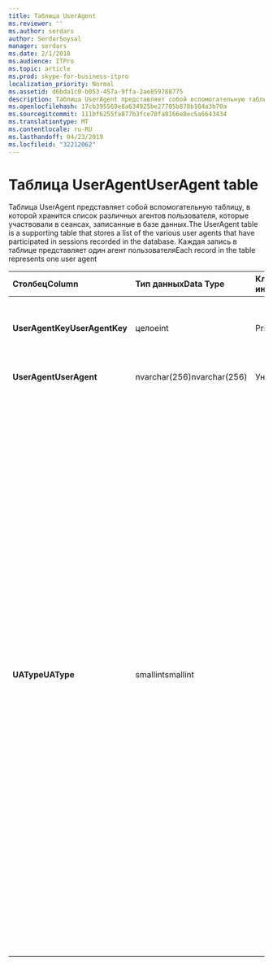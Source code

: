 ```yaml
---
title: Таблица UserAgent
ms.reviewer: ''
ms.author: serdars
author: SerdarSoysal
manager: serdars
ms.date: 2/1/2018
ms.audience: ITPro
ms.topic: article
ms.prod: skype-for-business-itpro
localization_priority: Normal
ms.assetid: d6bda1c0-b053-457a-9ffa-2ae859788775
description: Таблица UserAgent представляет собой вспомогательную таблицу, в которой хранится список различных агентов пользователя, которые участвовали в сеансах, записанные в базе данных. Каждая запись в таблице представляет один агент пользователя
ms.openlocfilehash: 17cb395569e8a634925be27705b878b104a3b70a
ms.sourcegitcommit: 111bf6255fa877b3fce70fa8166e8ec5a6643434
ms.translationtype: MT
ms.contentlocale: ru-RU
ms.lasthandoff: 04/23/2019
ms.locfileid: "32212062"
---
```

# <a name="useragent-table"></a><span data-ttu-id="03ae3-104">Таблица UserAgent</span><span class="sxs-lookup"><span data-stu-id="03ae3-104">UserAgent table</span></span>
 
<span data-ttu-id="03ae3-105">Таблица UserAgent представляет собой вспомогательную таблицу, в которой хранится список различных агентов пользователя, которые участвовали в сеансах, записанные в базе данных.</span><span class="sxs-lookup"><span data-stu-id="03ae3-105">The UserAgent table is a supporting table that stores a list of the various user agents that have participated in sessions recorded in the database.</span></span> <span data-ttu-id="03ae3-106">Каждая запись в таблице представляет один агент пользователя</span><span class="sxs-lookup"><span data-stu-id="03ae3-106">Each record in the table represents one user agent</span></span>
  
|<span data-ttu-id="03ae3-107">**Столбец**</span><span class="sxs-lookup"><span data-stu-id="03ae3-107">**Column**</span></span>|<span data-ttu-id="03ae3-108">**Тип данных**</span><span class="sxs-lookup"><span data-stu-id="03ae3-108">**Data Type**</span></span>|<span data-ttu-id="03ae3-109">**Ключ/индекс**</span><span class="sxs-lookup"><span data-stu-id="03ae3-109">**Key/Index**</span></span>|<span data-ttu-id="03ae3-110">**Сведения**</span><span class="sxs-lookup"><span data-stu-id="03ae3-110">**Details**</span></span>|
|:-----|:-----|:-----|:-----|
|<span data-ttu-id="03ae3-111">**UserAgentKey**</span><span class="sxs-lookup"><span data-stu-id="03ae3-111">**UserAgentKey**</span></span> <br/> |<span data-ttu-id="03ae3-112">целое</span><span class="sxs-lookup"><span data-stu-id="03ae3-112">int</span></span>  <br/> |<span data-ttu-id="03ae3-113">Primary</span><span class="sxs-lookup"><span data-stu-id="03ae3-113">Primary</span></span>  <br/> |<span data-ttu-id="03ae3-114">Уникальный номер, идентифицирующий этот агент пользователя.</span><span class="sxs-lookup"><span data-stu-id="03ae3-114">Unique number identifying this user agent.</span></span>  <br/> |
|<span data-ttu-id="03ae3-115">**UserAgent**</span><span class="sxs-lookup"><span data-stu-id="03ae3-115">**UserAgent**</span></span> <br/> |<span data-ttu-id="03ae3-116">nvarchar(256)</span><span class="sxs-lookup"><span data-stu-id="03ae3-116">nvarchar(256)</span></span>  <br/> |<span data-ttu-id="03ae3-117">Уникальный</span><span class="sxs-lookup"><span data-stu-id="03ae3-117">Unique</span></span>  <br/> |<span data-ttu-id="03ae3-118">Строка агента пользователя.</span><span class="sxs-lookup"><span data-stu-id="03ae3-118">User Agent string.</span></span>  <br/> |
|<span data-ttu-id="03ae3-119">**UAType**</span><span class="sxs-lookup"><span data-stu-id="03ae3-119">**UAType**</span></span> <br/> |<span data-ttu-id="03ae3-120">smallint</span><span class="sxs-lookup"><span data-stu-id="03ae3-120">smallint</span></span>  <br/> | <br/> |<span data-ttu-id="03ae3-121">1 — сервер-посредник.</span><span class="sxs-lookup"><span data-stu-id="03ae3-121">1 is Mediation Server.</span></span>  <br/> <span data-ttu-id="03ae3-122">2-A / V Server конференц-связи.</span><span class="sxs-lookup"><span data-stu-id="03ae3-122">2 is A/V Conferencing Server.</span></span>  <br/> <span data-ttu-id="03ae3-123">4 — Скайп для бизнеса.</span><span class="sxs-lookup"><span data-stu-id="03ae3-123">4 is Skype for Business.</span></span>  <br/> <span data-ttu-id="03ae3-124">8 — IP-телефона.</span><span class="sxs-lookup"><span data-stu-id="03ae3-124">8 is IP Phone.</span></span>  <br/> <span data-ttu-id="03ae3-125">16 — консоль Live Meeting.</span><span class="sxs-lookup"><span data-stu-id="03ae3-125">16 is Live Meeting Console.</span></span>  <br/> <span data-ttu-id="03ae3-126">32 — средство проверки развертывания (DVT).</span><span class="sxs-lookup"><span data-stu-id="03ae3-126">32 is Deployment Validation Tool (DVT).</span></span>  <br/> <span data-ttu-id="03ae3-127">64 — Скайп для Business Server на компьютерах Macintosh.</span><span class="sxs-lookup"><span data-stu-id="03ae3-127">64 is Skype for Business Server on Macintosh computers.</span></span>  <br/> <span data-ttu-id="03ae3-128">128 — Скайп для помощника Business Server.</span><span class="sxs-lookup"><span data-stu-id="03ae3-128">128 is Skype for Business Server Attendant.</span></span>  <br/> <span data-ttu-id="03ae3-129">256 — служба оповещения для конференц-связи.</span><span class="sxs-lookup"><span data-stu-id="03ae3-129">256 is Conferencing Announcement service.</span></span>  <br/> <span data-ttu-id="03ae3-130">512 — автосекретарь конференц-связи.</span><span class="sxs-lookup"><span data-stu-id="03ae3-130">512 is Conferencing Auto Attendant.</span></span>  <br/> <span data-ttu-id="03ae3-131">1024 — приложение группы ответа.</span><span class="sxs-lookup"><span data-stu-id="03ae3-131">1024 is Response Group application.</span></span>  <br/> <span data-ttu-id="03ae3-132">2048 — управление внешней голосовой связью.</span><span class="sxs-lookup"><span data-stu-id="03ae3-132">2048 is Outside Voice Control.</span></span>  <br/> |
   

